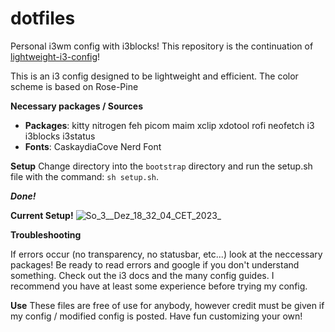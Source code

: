 # dotfiles

Personal i3wm config with i3blocks! 
This repository is the continuation of [lightweight-i3-config](https://github.com/POP303U/lightweight-i3-config)!

This is an i3 config designed to be lightweight and efficient.
The color scheme is based on Rose-Pine

**Necessary packages / Sources**
+ **Packages**: kitty nitrogen feh picom maim xclip xdotool rofi neofetch i3 i3blocks i3status
+ **Fonts**: CaskaydiaCove Nerd Font

**Setup**
Change directory into the `bootstrap` directory and run the setup.sh file with the command:
`sh setup.sh`.

***Done!***

**Current Setup!**
![So_3__Dez_18_32_04_CET_2023_](https://github.com/POP303U/dotfiles/assets/115036828/12c188f3-74ac-48d4-b3c3-cf5a00e4edf6)

**Troubleshooting**

If errors occur (no transparency, no statusbar, etc...) look at the neccessary packages!
Be ready to read errors and google if you don't understand something.
Check out the i3 docs and the many config guides. I recommend you have at least some experience before trying my config.

**Use**
These files are free of use for anybody, however credit must be given if my config / modified config is posted.
Have fun customizing your own!
